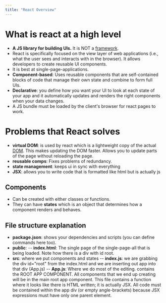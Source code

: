 ```yaml
---
title: "React Overview"
---
```


# What is react at a high level

- **A JS library for building UIs.** It is NOT a [framework](../frameworks.md).
- React is specifically focused on the view layer of web applications (i.e., what the user sees and interacts with in the browser). It allows developers to create reusable UI components. 
- It is best at single-page-applications.
- **Component-based**: Uses reusable components that are self-contained blocks of code that manage their own state and combine to form full UIs.
- **Declarative**: you define how you want your UI to look at each state of your app and it automatically updates and renders the right components when your data changes.
- A JS bundle must be loaded by the client's browser for react pages to work.

# Problems that React solves

- **virtual DOM**: is used by react which is a lightweight copy of the actual [DOM](../DOM_overview.html). This makes updating the DOM faster. Allows you to update parts of the page without reloading the page.
- **reusable comps**: Fixes problems of redundancy.
- **state management**: keeps ui in sync with everything
- **JSX**: allows you to write code that is formatted like html but is actually js

## Components

- Can be created with either classes or functions.
- They can have **states** which is an object that determines how a component renders and behaves.

## File structure explanation

- **package.json**: shows your dependencies and scripts (you can define commands here too). 
- **public**: 
-- **index.html**: The single page of the single-page-all that is being loaded. Note how there is a div with id root.
- **src**: where we put components and states
-- **index.js**: we are grabbing the div id="root" from the index.html and we are inserting out app into that div (App.js)
-- **App.js**: Where we do most of the editing. contains the ROOT APP COMPONENT. All components that we end up creating will be in the main root app component. This file contains a function where it looks like there is HTML written; it is actually JSX. All code must be contained within the app div (or empty angle-brackets) because JSX expressions must have only one parent element.

